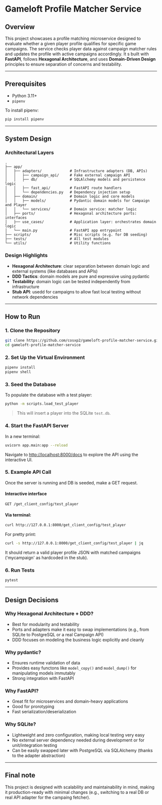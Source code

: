 # Gameloft Profile Matcher Service

## Overview

This project showcases a profile matching microservice designed to evaluate whether a given player profile qualifies for specific game campaigns. The service checks player data against campaign matcher rules and updates the profile with active campaigns accordingly. It s built with **FastAPI**, follows **Hexagonal Architecture**, and uses **Domain-Driven Design** principles to ensure separation of concerns and testability.

---

## Prerequisites

- Python 3.11+
- `pipenv` 

To install pipenv:
```bash
pip install pipenv
```

---

## System Design

### Architectural Layers

```
.
├── app/                      
│   ├── adapters/             # Infrastructure adapters (DB, APIs)
│   │   ├── campaign_api/     # Fake external campaign API
│   │   ├── db/               # SQLAlchemy models and persistence logic
│   │   ├── fast_api/         # FastAPI route handlers
│   │   └── dependencies.py   # Dependency injection setup
│   ├── domain/               # Domain logic and core models
│   │   ├── models/           # Pydantic domain models for Campaign and Player
│   │   └── services/         # Domain service: matcher logic
│   ├── ports/                # Hexagonal architecture ports: interfaces
│   ├── use_cases/            # Application layer: orchestrates domain logic
│   └── main.py               # FastAPI app entrypoint
├── scripts/                  # Misc scripts (e.g. for DB seeding)
├── tests/                    # All test modules
└── utils/                    # Utility functions 
```

### Design Highlights

- **Hexagonal Architecture**: clear separation between domain logic and external systems (like databases and APIs)
- **DDD Tactics**: domain models are pure and expressive using pydantic
- **Testability**: domain logic can be tested independently from infrastructure
- **Stub API**: usedd for campaigns to allow fast local testing without network dependencies

---

## How to Run

### 1. Clone the Repository

```bash
git clone https://github.com/cosxp2/gameloft-profile-matcher-service.git
cd gameloft-profile-matcher-service
```

### 2. Set Up the Virtual Environment

```bash
pipenv install
pipenv shell
```

### 3. Seed the Database

To populate the database with a test player:

```bash
python -m scripts.load_test_player
```

> This will insert a player into the SQLite `test.db`.

### 4. Start the FastAPI Server

In a new terminal:

```bash
uvicorn app.main:app --reload
```

Navigate to [http://localhost:8000/docs](http://localhost:8000/docs) to explore the API using the interactive UI.

### 5. Example API Call

Once the server is running and DB is seeded, make a GET request.

#### Interactive interface

```
GET /get_client_config/test_player
```

#### Via terminal:

```bash
curl http://127.0.0.1:8000/get_client_config/test_player
```

For pretty print:

```bash
curl -s http://127.0.0.1:8000/get_client_config/test_player | jq
```

It should return a valid player profile JSON with matched campaigns ('mycampaign' as hardcoded in the stub).

### 6. Run Tests

```bash
pytest
```

---

## Design Decisions

### Why Hexagonal Architecture + DDD?

- Best for modularity and testability
- Ports and adapters make it easy to swap implementations (e.g., from SQLite to PostgreSQL or a real Campaign API)
- DDD focuses on modeling the business logic explicitly and cleanly

### Why pydantic?

- Ensures runtime validation of data 
- Provides easy functons like `model_copy()` and `model_dump()` for manipulating models immutably
- Strong integration with FastAPI

### Why FastAPI?

- Great fit for microservices and domain-heavy applications
- Good for prorotyping
- Fast serialization/deserialization

### Why SQLite?

- Lightweight and zero configuration, making local testing very easy
- No external server dependency needed during development or for unit/integration testing
- Can be easily swapped later with PostgreSQL via SQLAlchemy (thanks to the adapter abstraction)

---

## Final note
This project is designed with scalability and maintainability in mind, making it production-ready with minimal changes (e.g., switching to a real DB or real API adapter for the campaing fetcher).

